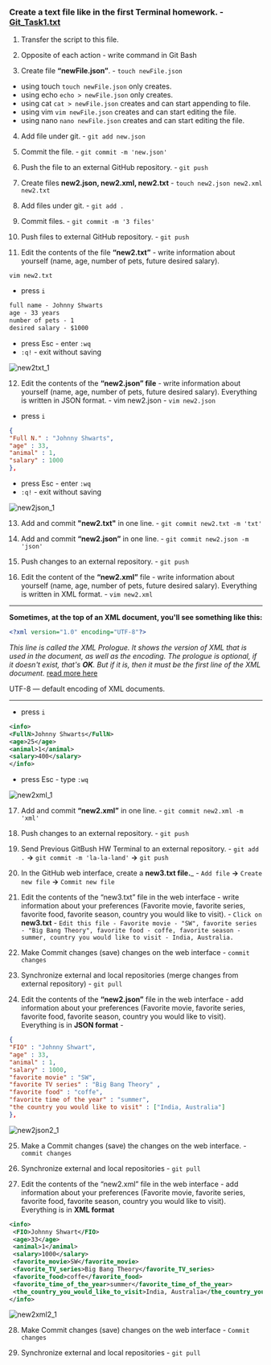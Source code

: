 ### Create a text file like in the first Terminal homework. - [Git_Task1.txt](https://github.com/JohnnyShwarts/Terminal)

1. Transfer the script to this file.

2. Opposite of each action - write command in Git Bash

3. Create file __“newFile.json”__. - ```touch newFile.json```
+ using touch ```touch newFile.json``` only creates. 
+ using echo ```echo > newFile.json``` only creates. 
+ using cat ```cat > newFile.json``` creates and can start appending to file. 
+ using vim ```vim newFile.json``` creates and can start editing the file.
+ using nano ```nano newFile.json``` creates and can start editing the file.

4. Add file under git. - ```git add new.json```

5. Commit the file. - ```git commit -m 'new.json'```

6. Push the file to an external GitHub repository. - ```git push```

7. Create files __new2.json, new2.xml, new2.txt__ - ```touch new2.json new2.xml new2.txt```

8. Add files under git. - ```git add .```

9. Commit files. - ```git commit -m '3 files'```

10. Push files to external GitHub repository. - ```git push```

11. Edit the contents of the file __“new2.txt”__ - write information about yourself (name, age, number of pets, future desired salary).

```vim new2.txt```
 - press ```i```
```txt
full name - Johnny Shwarts
age - 33 years 
number of pets - 1
desired salary - $1000
```
- press Esc - enter ```:wq```
- ```:q!``` - exit without saving

![new2txt_1](https://user-images.githubusercontent.com/104720406/174484828-3fb70c32-9c33-43d0-bfa7-9545b44fd019.png)

12. Edit the contents of the __“new2.json” file__ - write information about yourself (name, age, number of pets, future desired salary). Everything is written in JSON format. - vim new2.json - ```vim new2.json``` 

- press ```i```

```Json
{
"Full N." : "Johnny Shwarts", 
"age" : 33, 
"animal" : 1, 
"salary" : 1000
},
```
- press Esc - enter ```:wq```
- ```:q!``` - exit without saving

![new2json_1](https://user-images.githubusercontent.com/104720406/174484958-77002ae7-2a66-4951-abc2-efda6eaf684a.png)


13. Add and commit __"new2.txt"__ in one line. - ```git commit new2.txt -m 'txt'```

14. Add and commit __“new2.json”__ in one line. - ```git commit new2.json -m 'json'```

15. Push changes to an external repository. - ```git push```

16. Edit the content of the __“new2.xml”__ file - write information about yourself (name, age, number of pets, future desired salary). Everything is written in XML format. - ```vim new2.xml``` 

____
__Sometimes, at the top of an XML document, you'll see something like this:__
```xml
<?xml version="1.0" encoding="UTF-8"?>
```
_This line is called the XML Prologue. It shows the version of XML that is used in the document, as well as the encoding. The prologue is optional, if it doesn't exist, that's __OK__. But if it is, then it must be the first line of the XML document._
[read more here](https://habr.com/ru/post/524288/)

UTF-8 — default encoding of XML documents.
____

- press ```i```
```xml
<info>
<FullN>Johnny Shwarts</FullN> 
<age>25</age> 
<animal>1</animal> 
<salary>400</salary> 
</info>
```
- press Esc - type ```:wq```

![new2xml_1](https://user-images.githubusercontent.com/104720406/174484993-015f2ee8-d88d-4085-a811-cf7166848d83.png)


17. Add and commit __“new2.xml”__ in one line. - ```git commit new2.xml -m 'xml'```

18. Push changes to an external repository. - ```git push```

19. Send Previous GitBush HW Terminal to an external repository. - ```git add .``` __->__ ```git commit -m 'la-la-land'``` __->__ ```git push```

20. In the GitHub web interface, create a __new3.txt file.___ - ```Add file``` __->__ ```Create new file``` __->__ ```Commit new file```

21. Edit the contents of the “new3.txt” file in the web interface - write information about your preferences (Favorite movie, favorite series, favorite food, favorite season, country you would like to visit). - ```Click on``` __new3.txt__ - ```Edit this file - Favorite movie - "SW", favorite series - "Big Bang Theory", favorite food - coffe, favorite season - summer, country you would like to visit - India, Australia.```

22. Make Commit changes (save) changes on the web interface - ```commit changes```

23. Synchronize external and local repositories (merge changes from external repository) - ```git pull```

24. Edit the contents of the __“new2.json”__ file in the web interface - add information about your preferences (Favorite movie, favorite series, favorite food, favorite season, country you would like to visit). Everything is in __JSON format__ - 


```json
{
"FIO" : "Johnny Shwart", 
"age" : 33, 
"animal" : 1, 
"salary" : 1000, 
"favorite movie" : "SW", 
"favorite TV series" : "Big Bang Theory" , 
"favorite food" : "coffe", 
"favorite time of the year" : "summer", 
"the country you would like to visit" : ["India, Australia"]
},
```
![new2json2_1](https://user-images.githubusercontent.com/104720406/174485013-7b563ec6-ce65-4152-9a5f-951b19c68607.png)


25. Make a Commit changes (save) the changes on the web interface. - ```commit changes```

26. Synchronize external and local repositories - ```git pull```

27. Edit the contents of the “new2.xml” file in the web interface - add information about your preferences (Favorite movie, favorite series, favorite food, favorite season, country you would like to visit). Everything is in __XML format__  

```XML
<info> 
 <FIO>Johnny Shwart</FIO> 
 <age>33</age> 
 <animal>1</animal> 
 <salary>1000</salary> 
 <favorite_movie>SW</favorite_movie> 
 <favorite_TV_series>Big Bang Theory</favorite_TV_series> 
 <favorite_food>coffe</favorite_food> 
 <favorite_time_of_the_year>summer</favorite_time_of_the_year> 
 <the_country_you_would_like_to_visit>India, Australia</the_country_you_would_like_to_visit> 
</info>
```
![new2xml2_1](https://user-images.githubusercontent.com/104720406/174485018-0ce91d96-1655-4acb-b3b7-4bd722f32ae6.png)

28. Make Commit changes (save) changes on the web interface - ```Commit changes```

29. Synchronize external and local repositories - ```git pull```
